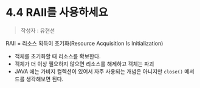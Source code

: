 # 4.4 RAII를 사용하세요
> 작성자 : 유현선

RAII = 리소스 획득이 초기화(Resource Acquisition Is Initialization)

- 객체를 초기화할 때 리소스를 확보한다.
- 객체가 더 이상 필요하지 않으면 리소스를 해제하고 객체는 파괴
- JAVA 에는 가비지 컬렉션이 있어서 자주 사용되는 개념은 아니지만 `close()` 메서드를 생각해보면 된다. 
